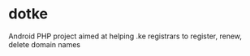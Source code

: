dotke
=====

Android PHP project aimed at helping .ke registrars to register, renew, delete domain names
